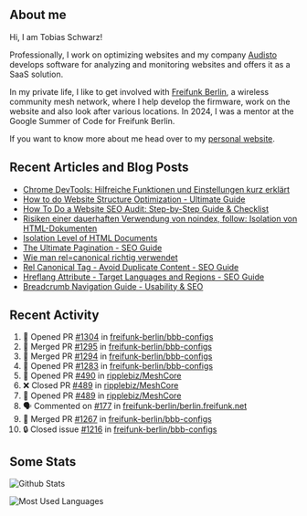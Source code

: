 ## About me

Hi, I am Tobias Schwarz!

Professionally, I work on optimizing websites and my company [Audisto](https://audisto.com/) develops software for analyzing and monitoring websites and offers it as a SaaS solution.

In my private life, I like to get involved with [Freifunk Berlin](https://berlin.freifunk.net/en/), a wireless community mesh network, where I help develop the firmware, work on the website and also look after various locations. In 2024, I was a mentor at the Google Summer of Code for Freifunk Berlin.

If you want to know more about me head over to my [personal website](https://www.tobias-schwarz.com/).

## Recent Articles and Blog Posts

* [Chrome DevTools: Hilfreiche Funktionen und Einstellungen kurz erklärt](https://www.afs-akademie.org/magazin/chrome-devtools/)
* [How to do Website Structure Optimization - Ultimate Guide](https://audisto.com/guides/structure-optimization/)
* [How To Do a Website SEO Audit: Step-by-Step Guide & Checklist](https://audisto.com/guides/website-audit/)
* [Risiken einer dauerhaften Verwendung von noindex, follow: Isolation von HTML-Dokumenten](https://www.websiteboosting.com/magazin/55/risiken-einer-dauerhaften-verwendung-von-noindex-follow-isolation-von-html-dokumenten.html)
* [Isolation Level of HTML Documents](https://audisto.com/help/crawler/features/isolation/)
* [The Ultimate Pagination - SEO Guide](https://audisto.com/guides/pagination/)
* [Wie man rel=canonical richtig verwendet](https://www.websiteboosting.com/magazin/35/wie-man-relcanonical-richtig-einsetzt.html)
* [Rel Canonical Tag - Avoid Duplicate Content - SEO Guide](https://audisto.com/guides/canonical/)
* [Hreflang Attribute - Target Languages and Regions - SEO Guide](https://audisto.com/guides/hreflang/)
* [Breadcrumb Navigation Guide - Usability & SEO](https://audisto.com/guides/breadcrumb/)

## Recent Activity

<!--START_SECTION:activity-->
1. 💪 Opened PR [#1304](https://github.com/freifunk-berlin/bbb-configs/pull/1304) in [freifunk-berlin/bbb-configs](https://github.com/freifunk-berlin/bbb-configs)
2. 🎉 Merged PR [#1295](https://github.com/freifunk-berlin/bbb-configs/pull/1295) in [freifunk-berlin/bbb-configs](https://github.com/freifunk-berlin/bbb-configs)
3. 🎉 Merged PR [#1294](https://github.com/freifunk-berlin/bbb-configs/pull/1294) in [freifunk-berlin/bbb-configs](https://github.com/freifunk-berlin/bbb-configs)
4. 💪 Opened PR [#1283](https://github.com/freifunk-berlin/bbb-configs/pull/1283) in [freifunk-berlin/bbb-configs](https://github.com/freifunk-berlin/bbb-configs)
5. 💪 Opened PR [#490](https://github.com/ripplebiz/MeshCore/pull/490) in [ripplebiz/MeshCore](https://github.com/ripplebiz/MeshCore)
6. ❌ Closed PR [#489](https://github.com/ripplebiz/MeshCore/pull/489) in [ripplebiz/MeshCore](https://github.com/ripplebiz/MeshCore)
7. 💪 Opened PR [#489](https://github.com/ripplebiz/MeshCore/pull/489) in [ripplebiz/MeshCore](https://github.com/ripplebiz/MeshCore)
8. 🗣 Commented on [#177](https://github.com/freifunk-berlin/berlin.freifunk.net/pull/177#issuecomment-3009120596) in [freifunk-berlin/berlin.freifunk.net](https://github.com/freifunk-berlin/berlin.freifunk.net)
9. 🎉 Merged PR [#1267](https://github.com/freifunk-berlin/bbb-configs/pull/1267) in [freifunk-berlin/bbb-configs](https://github.com/freifunk-berlin/bbb-configs)
10. 🔒 Closed issue [#1216](https://github.com/freifunk-berlin/bbb-configs/issues/1216) in [freifunk-berlin/bbb-configs](https://github.com/freifunk-berlin/bbb-configs)
<!--END_SECTION:activity-->

## Some Stats

![Github Stats](https://github-readme-stats.vercel.app/api?username=noki&rank_icon=github&theme=transparent&card_width=450)

![Most Used Languages](https://github-readme-stats.vercel.app/api/top-langs?username=noki&layout=compact&langs_count=8&theme=transparent&card_width=450)
